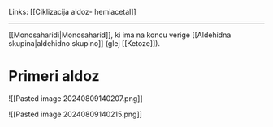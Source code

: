 Links: [[Ciklizacija aldoz- hemiacetal]]

---

[[Monosaharidi|Monosaharid]], ki ima na koncu verige [[Aldehidna skupina|aldehidno skupino]] (glej [[Ketoze]]).

# Primeri aldoz

![[Pasted image 20240809140207.png]]

![[Pasted image 20240809140215.png]]